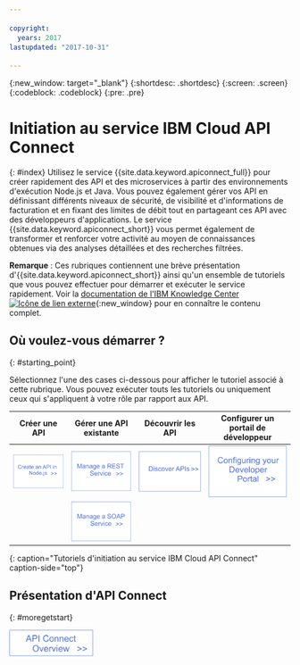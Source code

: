 ```yaml
---

copyright:
  years: 2017
lastupdated: "2017-10-31"

---
```



{:new_window: target="_blank"}
{:shortdesc: .shortdesc}
{:screen: .screen}
{:codeblock: .codeblock}
{:pre: .pre}

# Initiation au service IBM Cloud API Connect
{: #index}
Utilisez le service {{site.data.keyword.apiconnect_full}} pour créer rapidement des API et des microservices à partir des environnements d'exécution Node.js et Java. Vous pouvez également gérer vos API en définissant différents niveaux de sécurité, de visibilité et d'informations de facturation et en fixant des limites de débit tout en partageant ces API avec des développeurs d'applications. Le service {{site.data.keyword.apiconnect_short}} vous permet également de transformer et renforcer votre activité au moyen de connaissances obtenues via des analyses détaillées et des recherches filtrées.

**Remarque** : Ces rubriques contiennent une brève présentation d'{{site.data.keyword.apiconnect_short}} ainsi qu'un ensemble de tutoriels que vous pouvez effectuer pour démarrer et exécuter le service rapidement. Voir la [documentation de l'IBM Knowledge Center ![Icône de lien externe](../../icons/launch-glyph.svg "Icône de lien externe")](https://www.ibm.com/support/knowledgecenter/SSFS6T/mapfiles/getting_started_bluemix.html){:new_window} pour en connaître le contenu complet.

## Où voulez-vous démarrer ?
{: #starting_point}

Sélectionnez l'une des cases ci-dessous pour afficher le tutoriel associé à cette rubrique.  Vous pouvez exécuter touts les tutoriels ou uniquement ceux qui s'appliquent à votre rôle par rapport aux API.

| Créer une API | Gérer une API existante | Découvrir les API | Configurer un portail de développeur | 
|---------------|------------------------|---------------|-----------------|
| <a href="tutorials/tut_create_api_node.html"> <img src="/images/art_create_api_node.png" width="200" alt="Création d'une API dans Node.js" /></a> | <a href="tutorials/tut_rest_landing.html"> <img src="/images/art_manage_rest_service.png" width="200" alt="Gestion d'un service REST" /></a> | <a href="tutorials/tut_discover_apis.html"> <img src="/images/art_discover_apis.png" width="200" alt="Découverte des API" /></a> | <a href="tutorials/tut_config_dev_portal.html"> <img src="/images/art_configure_dev_portal.png" width="200" alt="Configuration de votre portail de développeur" /></a> | 
| | <a href="tutorials/tut_manage_soap_api.html"> <img src="/images/art_manage_soap_service.png" width="200" alt="Gestion d'un service SOAP" /></a> | | |
{: caption="Tutoriels d'initiation au service IBM Cloud API Connect" caption-side="top"}

## Présentation d'API Connect
{: #moregetstart}

<a href="apic_overview.html"> <img src="/images/art_apic_overview.png" width="150" alt="Lien vers des éléments de présentation d'API Connect."></a>




